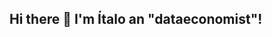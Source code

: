 ##  Hi there 👋 I'm Ítalo an "dataeconomist"!

<!--
**italollima/italollima** is a ✨ _special_ ✨ repository because its `README.md` (this file) appears on your GitHub profile.

Here are some ideas to get you started:

- 🔭 Working as Data Engineer
- 🌱 I’m currently learning AWS Cloud 
- 🤔 I’m looking for help with ...
- 💬 Ask me about: Apply Economics, Data Engineer and Data Science. 
- 📫 How to reach me: italo_lima_lopes@hotmail.com.
- 😄 Pronouns: Her/him
-->

